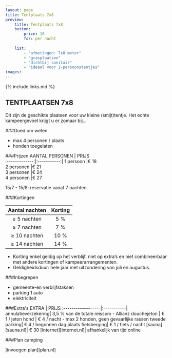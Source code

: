```yaml
---
layout: page
title: Tentplaats 7x8
preview: 
    title: Tentplaats 7x8
    button:
        price: 18
        for: per nacht
        
    list:
        - "afmetingen: 7x8 meter"
        - "grasplaatsen"
        - "dichtbij sanitair"
        - "ideaal voor 2-persoonstentjes"
images:
---
```

{% include links.md %}

## TENTPLAATSEN 7x8
Dit zijn de geschikte plaatsen voor uw kleine (smijt)tentje. Het echte kampeergevoel krijgt u er zomaar bij...

###Goed om weten
- max 4 personen / plaats
- honden toegelaten

###Prijzen
AANTAL PERSONEN | PRIJS       
:-------------:|:-----------:|
1 persoon      |€ 18              
2 personen     |€ 21                   
3 personen     |€ 24      
4 personen     |€ 27            
      

15/7 - 15/8: reservatie vanaf 7 nachten

###Kortingen

Aantal nachten | Korting       
:-------------:|:-----------:|
≥ 5 nachten   | 5 %             
≥ 7 nachten   | 7 %                  
≥ 10 nachten  | 10 %      
≥ 14 nachten  | 14 %            

- Korting enkel geldig op het verblijf, niet op extra’s en niet combineerbaar met andere kortingen of kampeerarrangementen.
- Geldigheidsduur: hele jaar met uitzondering van juli en augustus.


###Inbegrepen
- gemeente-en verblijfstaksen
- parking 1 auto
- elektriciteit

###Extra's
EXTRA             | PRIJS 
:------------------|:-----------|
annulatieverzekering| 3,5 % van de totale reissom - Allianz 
douchejeton       | € 1 / jeton
hond              | € 4 / nacht - max 2 honden, geen gevaarlijke rassen
tweede parking| € 4 / begonnen dag
plaats fietsberging| € 1 / fiets / nacht
[sauna][sauna.nl]| € 30
[internet][internet.nl]| afhankelijk van tijd online


###Plan camping

[invoegen plan][plan.nl]